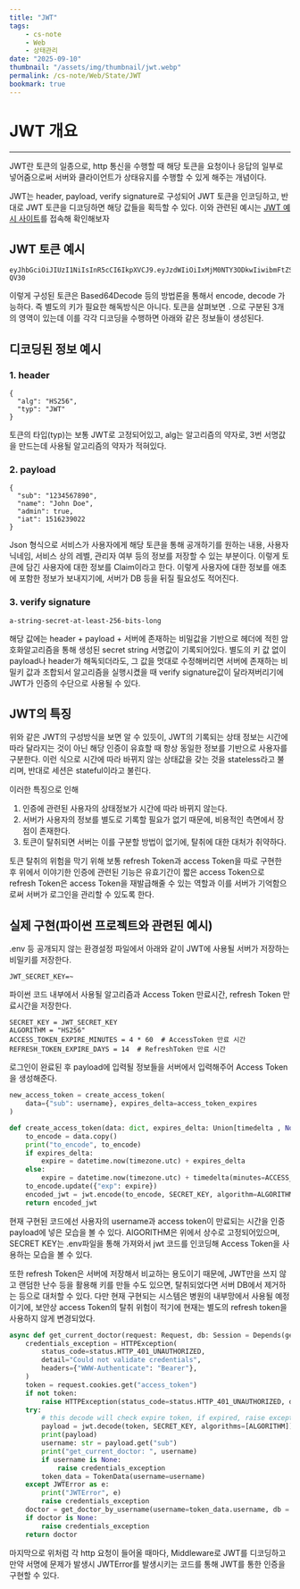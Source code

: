 ```yaml
---
title: "JWT"
tags:
    - cs-note
    - Web
    - 상태관리
date: "2025-09-10"
thumbnail: "/assets/img/thumbnail/jwt.webp"
permalink: /cs-note/Web/State/JWT
bookmark: true
---
```


# JWT 개요
---

JWT란 토큰의 일종으로, http 통신을 수행할 때 해당 토큰을 요청이나 응답의 일부로 넣어줌으로써 서버와 클라이언트가 상태유지를 수행할 수 있게 해주는 개념이다.

JWT는 header, payload, verify signature로 구성되어 JWT 토큰을 인코딩하고, 반대로 JWT 토큰을 디코딩하면 해당 값들을 획득할 수 있다.
이와 관련된 예시는 [JWT 예시 사이트](https://www.jwt.io/)를 접속해 확인해보자

## JWT 토큰 예시
```
eyJhbGciOiJIUzI1NiIsInR5cCI6IkpXVCJ9.eyJzdWIiOiIxMjM0NTY3ODkwIiwibmFtZSI6IkpvaG4gRG9lIiwiYWRtaW4iOnRydWUsImlhdCI6MTUxNjIzOTAyMn0.KMUFsIDTnFmyG3nMiGM6H9FNFUROf3wh7SmqJp-QV30
```

이렇게 구성된 토큰은 Based64Decode 등의 방법론을 통해서 encode, decode 가능하다. 즉 별도의 키가 필요한 해독방식은 아니다.
토큰을 살펴보면 ``.``으로 구분된 3개의 영역이 있는데 이를 각각 디코딩을 수행하면 아래와 같은 정보들이 생성된다.

## 디코딩된 정보 예시

### 1. header
```
{
  "alg": "HS256",
  "typ": "JWT"
}
```

토큰의 타입(typ)는 보통 JWT로 고정되어있고, alg는 알고리즘의 약자로, 3번 서명값을 만드는데 사용될 알고리즘의 약자가 적혀있다.

### 2. payload
```
{
  "sub": "1234567890",
  "name": "John Doe",
  "admin": true,
  "iat": 1516239022
}
```

Json 형식으로 서비스가 사용자에게 해당 토큰을 통해 공개하기를 원하는 내용, 사용자 닉네임, 서비스 상의 레벨, 관리자 여부 등의 정보를 저장할 수 있는 부분이다. 이렇게 토큰에 담긴 사용자에 대한 정보를 Claim이라고 한다. 이렇게 사용자에 대한 정보를 애초에 포함한 정보가 보내지기에, 서버가 DB 등을 뒤질 필요성도 적어진다.

### 3. verify signature
```
a-string-secret-at-least-256-bits-long
```
해당 값에는 header + payload + 서버에 존재하는 비밀값을 기반으로 헤더에 적힌 암호화알고리즘을 통해 생성된 secret string 서명값이 기록되어있다. 별도의 키 값 없이 payload나 header가 해독되더라도, 그 값을 멋대로 수정해버리면 서버에 존재하는 비밀키 값과 조합되서 알고리즘을 실행시켰을 때 verify signature값이 달라져버리기에 JWT가 인증의 수단으로 사용될 수 있다.

## JWT의 특징

위와 같은 JWT의 구성방식을 보면 알 수 있듯이, JWT의 기록되는 상태 정보는 시간에 따라 달라지는 것이 아닌 해당 인증이 유효할 때 항상 동일한 정보를 기반으로 사용자를 구분한다. 이런 식으로 시간에 따라 바뀌지 않는 상태값을 갖는 것을 stateless라고 불리며, 반대로 세션은 stateful이라고 불린다.

이러한 특징으로 인해

1. 인증에 관련된 사용자의 상태정보가 시간에 따라 바뀌지 않는다.
2. 서버가 사용자의 정보를 별도로 기록할 필요가 없기 때문에, 비용적인 측면에서 장점이 존재한다.
3. 토큰이 탈취되면 서버는 이를 구분할 방법이 없기에, 탈취에 대한 대처가 취약하다.
   
토큰 탈취의 위험을 막기 위해 보통 refresh Token과 access Token을 따로 구현한 후 위에서 이야기한 인증에 관련된 기능은 유효기간이 짧은 access Token으로 refresh Token은 access Token을 재발급해줄 수 있는 역할과 이를 서버가 기억함으로써 서버가 로그인을 관리할 수 있도록 한다.

## 실제 구현(파이썬 프로젝트와 관련된 예시)

.env 등 공개되지 않는 환경설정 파일에서 아래와 같이 JWT에 사용될 서버가 저장하는 비밀키를 저장한다.
```
JWT_SECRET_KEY=~
```

파이썬 코드 내부에서 사용될 알고리즘과 Access Token 만료시간, refresh Token 만료시간을 저장한다.

```
SECRET_KEY = JWT_SECRET_KEY
ALGORITHM = "HS256"
ACCESS_TOKEN_EXPIRE_MINUTES = 4 * 60  # AccessToken 만료 시간
REFRESH_TOKEN_EXPIRE_DAYS = 14  # RefreshToken 만료 시간
```

로그인이 완료된 후 payload에 입력될 정보들을 서버에서 입력해주어 Access Token을 생성해준다.

```python
new_access_token = create_access_token(
    data={"sub": username}, expires_delta=access_token_expires
)

def create_access_token(data: dict, expires_delta: Union[timedelta , None] = None):
    to_encode = data.copy()
    print("to_encode", to_encode)
    if expires_delta:
        expire = datetime.now(timezone.utc) + expires_delta
    else:
        expire = datetime.now(timezone.utc) + timedelta(minutes=ACCESS_TOKEN_EXPIRE_MINUTES)
    to_encode.update({"exp": expire})
    encoded_jwt = jwt.encode(to_encode, SECRET_KEY, algorithm=ALGORITHM)
    return encoded_jwt
```

현재 구현된 코드에선 사용자의 username과 access token이 만료되는 시간을 인증 payload에 넣은 모습을 볼 수 있다. AlGORITHM은 위에서 상수로 고정되어있으며, SECRET KEY는 .env파일을 통해 가져와서 jwt 코드를 인코딩해 Access Token을 사용하는 모습을 볼 수 있다.

또한 refresh Token은 서버에 저장해서 비교하는 용도이기 때문에, JWT만을 쓰지 않고 랜덤한 난수 등을 활용해 키를 만들 수도 있으면, 탈취되었다면 서버 DB에서 제거하는 등으로 대처할 수 있다.
다만 현재 구현되는 시스템은 병원의 내부망에서 사용될 예정이기에, 보안상 access Token의 탈취 위험이 적기에 현재는 별도의 refresh token을 사용하지 않게 변경되었다.

```python
async def get_current_doctor(request: Request, db: Session = Depends(get_db)):
    credentials_exception = HTTPException(
        status_code=status.HTTP_401_UNAUTHORIZED,
        detail="Could not validate credentials",
        headers={"WWW-Authenticate": "Bearer"},
    )
    token = request.cookies.get("access_token")
    if not token:
        raise HTTPException(status_code=status.HTTP_401_UNAUTHORIZED, detail="Not authenticated")
    try:
        # this decode will check expire token, if expired, raise exception
        payload = jwt.decode(token, SECRET_KEY, algorithms=[ALGORITHM])
        print(payload)
        username: str = payload.get("sub")
        print("get_current_doctor: ", username)
        if username is None:
            raise credentials_exception
        token_data = TokenData(username=username)
    except JWTError as e:
        print("JWTError", e)
        raise credentials_exception
    doctor = get_doctor_by_username(username=token_data.username, db = db)[0]
    if doctor is None:
        raise credentials_exception
    return doctor
```

마지막으로 위처럼 각 http 요청이 들어올 때마다, Middleware로 JWT를 디코딩하고 만약 서명에 문제가 발생시 JWTError를 발생시키는 코드를 통해 JWT를 통한 인증을 구현할 수 있다.
